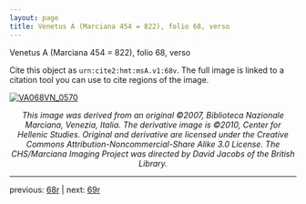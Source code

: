 ```yaml
---
layout: page
title: Venetus A (Marciana 454 = 822), folio 68, verso
---
```


Venetus A (Marciana 454 = 822), folio 68, verso

Cite this object as `urn:cite2:hmt:msA.v1:68v`.  The full image is linked to a citation tool you can use to cite regions of the image.

[![VA068VN_0570](http://www.homermultitext.org/iipsrv?IIIF=/project/homer/pyramidal/deepzoom/hmt/vaimg/2017a/VA068VN_0570.tif/full/800,/0/default.jpg)](http://www.homermultitext.org/ict2/?urn=urn:cite2:hmt:vaimg.2017a:VA068VN_0570) 

<p style="text-align: center; font-style: italic;">This image was derived from an original ©2007, Biblioteca Nazionale Marciana, Venezia, Italia. The derivative image is ©2010, Center for Hellenic Studies. Original and derivative are licensed under the Creative Commons Attribution-Noncommercial-Share Alike 3.0 License. The CHS/Marciana Imaging Project was directed by David Jacobs of the British Library.</p>

---

previous: [68r](../68r/) | next: [69r](../69r/)